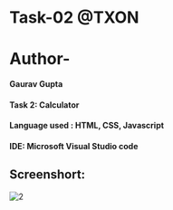 # Task-02 @TXON
# Author-
**Gaurav Gupta**
#### Task 2: Calculator
#### Language used : HTML, CSS, Javascript
#### IDE: Microsoft Visual Studio code

## Screenshort:
![2](https://user-images.githubusercontent.com/90950477/205429062-dd66709a-df1f-4458-96e3-009ff484565b.png)

